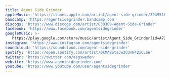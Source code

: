 ```yaml
---
title: Agent Side Grinder
appleMusic: 'https://itunes.apple.com/artist/agent-side-grinder/394951673'
bandcamp: 'https://agentsidegrinder.bandcamp.com'
discogs: 'https://www.discogs.com/artist/830309-Agent-Side-Grinder'
facebook: 'https://www.facebook.com/agentsidegrinder'
googleMusic: >-
   https://play.google.com/store/music/artist/Agent_Side_Grinder?id=A7234whlah5hm2lxdpaykaejjbq
instagram: 'https://www.instagram.com/agentsidegrinder'
soundcloud: 'https://soundcloud.com/agent-side-grinder'
spotify: 'https://open.spotify.com/artist/0kMA8StaJw3CUvN42xCLSe'
twitter: 'https://twitter.com/asgsweden'
website: 'https://www.agentsidegrinder.com'
youtube: 'https://www.youtube.com/user/agentsidegrinder'
---
```

